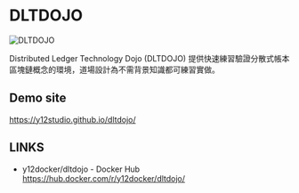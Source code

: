 # DLTDOJO

![DLTDOJO](dltdojo.png "DLTDOJO")

Distributed Ledger Technology Dojo (DLTDOJO) 提供快速練習驗證分散式帳本區塊鏈概念的環境，道場設計為不需背景知識都可練習實做。

## Demo site

https://y12studio.github.io/dltdojo/

## LINKS

* y12docker/dltdojo - Docker Hub https://hub.docker.com/r/y12docker/dltdojo/
